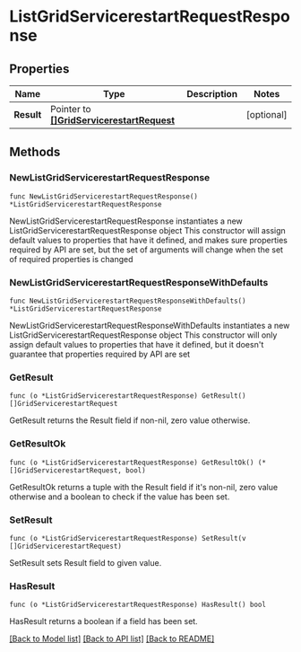 # ListGridServicerestartRequestResponse

## Properties

Name | Type | Description | Notes
------------ | ------------- | ------------- | -------------
**Result** | Pointer to [**[]GridServicerestartRequest**](GridServicerestartRequest.md) |  | [optional] 

## Methods

### NewListGridServicerestartRequestResponse

`func NewListGridServicerestartRequestResponse() *ListGridServicerestartRequestResponse`

NewListGridServicerestartRequestResponse instantiates a new ListGridServicerestartRequestResponse object
This constructor will assign default values to properties that have it defined,
and makes sure properties required by API are set, but the set of arguments
will change when the set of required properties is changed

### NewListGridServicerestartRequestResponseWithDefaults

`func NewListGridServicerestartRequestResponseWithDefaults() *ListGridServicerestartRequestResponse`

NewListGridServicerestartRequestResponseWithDefaults instantiates a new ListGridServicerestartRequestResponse object
This constructor will only assign default values to properties that have it defined,
but it doesn't guarantee that properties required by API are set

### GetResult

`func (o *ListGridServicerestartRequestResponse) GetResult() []GridServicerestartRequest`

GetResult returns the Result field if non-nil, zero value otherwise.

### GetResultOk

`func (o *ListGridServicerestartRequestResponse) GetResultOk() (*[]GridServicerestartRequest, bool)`

GetResultOk returns a tuple with the Result field if it's non-nil, zero value otherwise
and a boolean to check if the value has been set.

### SetResult

`func (o *ListGridServicerestartRequestResponse) SetResult(v []GridServicerestartRequest)`

SetResult sets Result field to given value.

### HasResult

`func (o *ListGridServicerestartRequestResponse) HasResult() bool`

HasResult returns a boolean if a field has been set.


[[Back to Model list]](../README.md#documentation-for-models) [[Back to API list]](../README.md#documentation-for-api-endpoints) [[Back to README]](../README.md)


